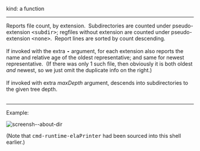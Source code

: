 kind: a function
<hr/>
Reports file count, by extension.&nbsp;&nbsp;Subdirectories are counted under pseudo-extension <tt>&lt;subdir&gt;</tt>; regfiles without extension are counted under pseudo-extension <tt>&lt;none&gt;</tt>.&nbsp;&nbsp;Report lines are sorted by count descending.<br/><br/>
If invoked with the extra <b><tt>-</tt></b> argument, for each extension also reports the name and relative age of the oldest representative; and same for newest representative.&nbsp;&nbsp;(If there was only 1 such file, then obviously it is both oldest <i>and</i> newest, so we just omit the duplicate info on the right.)<br/><br/>
If invoked with extra <i>maxDepth</i> argument, descends into subdirectories to the given tree depth.<br/><br/>

<hr/>
Example:<br/>

![screensh--about-dir](https://github.com/user-attachments/assets/7c28715f-1e58-49d8-b7e7-0611fec23248)

(Note that <tt>cmd-runtime-elaPrinter</tt> had been sourced into this shell earlier.)
